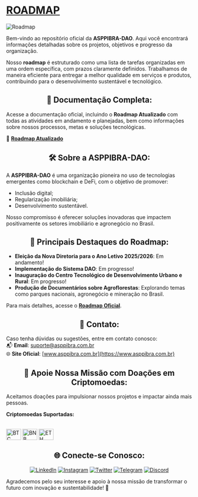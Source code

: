 # [ROADMAP](https://www.asppibra.com.br/roadmap)

![Roadmap](https://github.com/ASPPIBRA-DAO/Imagens/blob/ab58cdf4e9a689073575bc367b110bf0580f4182/Svg/ROADMAP.svg)

Bem-vindo ao repositório oficial da **ASPPIBRA-DAO**. Aqui você encontrará informações detalhadas sobre os projetos, objetivos e progresso da organização.

Nosso **roadmap** é estruturado como uma lista de tarefas organizadas em uma ordem específica, com prazos claramente definidos. Trabalhamos de maneira eficiente para entregar a melhor qualidade em serviços e produtos, contribuindo para o desenvolvimento sustentável e tecnológico.

## <h2 align="center">🚀 Documentação Completa:</h2>

Acesse a documentação oficial, incluindo o **Roadmap Atualizado** com todas as atividades em andamento e planejadas, bem como informações sobre nossos processos, metas e soluções tecnológicas.

🔗 **[Roadmap Atualizado](https://www.asppibra.com.br/roadmap)**

## <h2 align="center">🛠️ Sobre a ASPPIBRA-DAO:</h2>

A **ASPPIBRA-DAO** é uma organização pioneira no uso de tecnologias emergentes como blockchain e DeFi, com o objetivo de promover:  
- Inclusão digital;  
- Regularização imobiliária;  
- Desenvolvimento sustentável.  

Nosso compromisso é oferecer soluções inovadoras que impactem positivamente os setores imobiliário e agronegócio no Brasil.

## <h2 align="center">📌 Principais Destaques do Roadmap:</h2>

- **Eleição da Nova Diretoria para o Ano Letivo 2025/2026**: Em andamento!  
- **Implementação do Sistema DAO**: Em progresso!  
- **Inauguração do Centro Tecnológico de Desenvolvimento Urbano e Rural**: Em progresso!  
- **Produção de Documentários sobre Agroflorestas**: Explorando temas como parques nacionais, agronegócio e mineração no Brasil.  

Para mais detalhes, acesse o **[Roadmap Oficial](https://www.asppibra.com.br/roadmap)**.

## <h2 align="center">📧 Contato:</h2>

Caso tenha dúvidas ou sugestões, entre em contato conosco:  
📬 **Email**: [suporte@asppibra.com.br](mailto:suporte@asppibra.com.br)  
🌐 **Site Oficial**: [www.asppibra.com.br](https://www.asppibra.com.br)  

## <h2 align="center">🎁 Apoie Nossa Missão com Doações em Criptomoedas:</h2>

Aceitamos doações para impulsionar nossos projetos e impactar ainda mais pessoas.  

**Criptomoedas Suportadas:**

<div style="display: inline_block"><br>
<img align="center" alt="BTC" height="30" width="40" src="https://user-images.githubusercontent.com/80177249/180482937-475896ac-4853-470f-80da-dae18bcf7748.svg">
<img align="center" alt="BNB" height="30" width="40" src="https://user-images.githubusercontent.com/80177249/180481724-2560053f-dcd3-4879-a63f-5801eb373e66.svg">
<img align="center" alt="ETH" height="30" width="40" src="https://user-images.githubusercontent.com/80177249/180481896-cf45cdde-72f9-4986-8181-9ee64fae126d.svg">

## <h2 align="center">🌐 Conecte-se Conosco:</h2>

<div align="center">

[![LinkedIn](https://img.shields.io/badge/linkedin-%230077B5.svg?&style=for-the-badge&logo=linkedin&logoColor=white)](https://linkedin.com/company/asppibra-dao/) 
[![Instagram](https://img.shields.io/badge/Instagram-%23E4405F.svg?style=for-the-badge&logo=Instagram&logoColor=white)](https://instagram.com/asppibra/) 
[![Twitter](https://img.shields.io/badge/twitter-%231DA1F2.svg?&style=for-the-badge&logo=twitter&logoColor=white)](https://twitter.com/ASPPIBRA_ORG) 
[![Telegram](https://img.shields.io/badge/Telegram-2CA5E0?style=for-the-badge&logo=telegram&logoColor=white)](https://t.me/Mundo_Digital_BR) 
[![Discord](https://img.shields.io/badge/Discord-7289DA?style=for-the-badge&logo=discord&logoColor=white)](https://discord)

</div>

Agradecemos pelo seu interesse e apoio à nossa missão de transformar o futuro com inovação e sustentabilidade! 🌱
